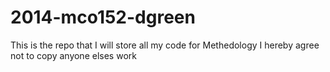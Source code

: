 2014-mco152-dgreen
==================

This is the repo that I will store all my code for Methedology
I hereby agree not to copy anyone elses work
